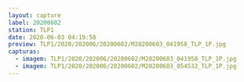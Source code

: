```yaml
---
layout: capture
label: 20200602
station: TLP1
date: 2020-06-03 04:19:58
preview: TLP1/2020/202006/20200602/M20200603_041958_TLP_1P.jpg
capturas:
  - imagem: TLP1/2020/202006/20200602/M20200603_041958_TLP_1P.jpg
  - imagem: TLP1/2020/202006/20200602/M20200603_054532_TLP_1P.jpg
---
```

